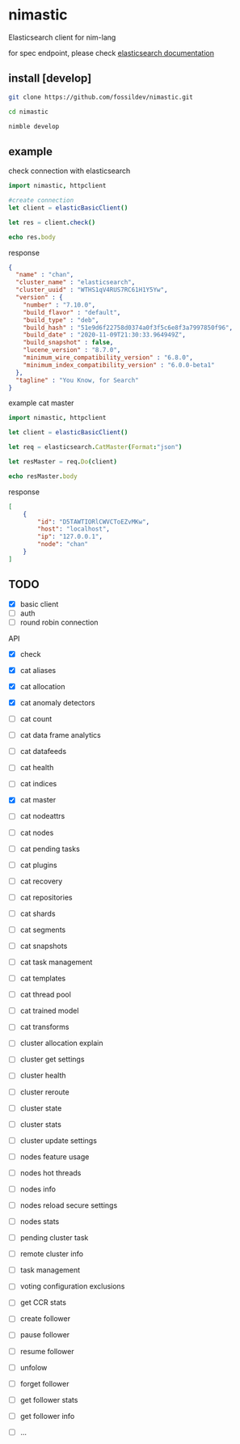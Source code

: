 # nimastic

Elasticsearch client for nim-lang

for spec endpoint, please check [elasticsearch documentation](https://www.elastic.co/guide/en/elasticsearch/reference/current/rest-apis.html)


## install [develop]

``` bash
git clone https://github.com/fossildev/nimastic.git

cd nimastic

nimble develop
```

## example


check connection with elasticsearch

``` nim
import nimastic, httpclient

#create connection
let client = elasticBasicClient()

let res = client.check()

echo res.body
```

 response 

``` json
{
  "name" : "chan",
  "cluster_name" : "elasticsearch",
  "cluster_uuid" : "WTHS1qV4RUS7RC61H1Y5Yw",
  "version" : {
    "number" : "7.10.0",
    "build_flavor" : "default",
    "build_type" : "deb",
    "build_hash" : "51e9d6f22758d0374a0f3f5c6e8f3a7997850f96",
    "build_date" : "2020-11-09T21:30:33.964949Z",
    "build_snapshot" : false,
    "lucene_version" : "8.7.0",
    "minimum_wire_compatibility_version" : "6.8.0",
    "minimum_index_compatibility_version" : "6.0.0-beta1"
  },
  "tagline" : "You Know, for Search"
}
```


example cat master

``` nim
import nimastic, httpclient

let client = elasticBasicClient()

let req = elasticsearch.CatMaster(Format:"json")

let resMaster = req.Do(client)

echo resMaster.body
```


response

``` json
[
    {
        "id": "D5TAWTIORlCWVCToEZvMKw",
        "host": "localhost",
        "ip": "127.0.0.1",
        "node": "chan"
    }
]
```





## TODO

- [x] basic client
- [ ] auth
- [ ] round robin connection

API

- [x] check
- [x] cat aliases
- [x] cat allocation
- [x] cat anomaly detectors
- [ ] cat count
- [ ] cat data frame analytics
- [ ] cat datafeeds
- [ ] cat health
- [ ] cat indices
- [x] cat master
- [ ] cat nodeattrs
- [ ] cat nodes
- [ ] cat pending tasks
- [ ] cat plugins
- [ ] cat recovery
- [ ] cat repositories
- [ ] cat shards
- [ ] cat segments
- [ ] cat snapshots
- [ ] cat task management
- [ ] cat templates
- [ ] cat thread pool
- [ ] cat trained model
- [ ] cat transforms
- [ ] cluster allocation explain
- [ ] cluster get settings
- [ ] cluster health
- [ ] cluster reroute
- [ ] cluster state
- [ ] cluster stats
- [ ] cluster update settings
- [ ] nodes feature usage
- [ ] nodes hot threads
- [ ] nodes info
- [ ] nodes reload secure settings
- [ ] nodes stats
- [ ] pending cluster task
- [ ] remote cluster info
- [ ] task management
- [ ] voting configuration exclusions
- [ ] get CCR stats
- [ ] create follower
- [ ] pause follower
- [ ] resume follower
- [ ] unfolow
- [ ] forget follower
- [ ] get follower stats
- [ ] get follower info
- [ ] ...

